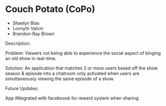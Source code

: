 # Couch Potato (CoPo)
- Shaelyn Blas
- Lovnyth Valcin
- Brandon-Ray Brown

Description:

Problem: Viewers not being able to experience the social aspect of binging an old show in real-time.

Solution: An application that matches 2 or more users based off the show season & episode into a chatroom only activated when users are simultaneously viewing the same episode of a show.


Future Updates:

App iNtegrated with faceboook for reward system when sharing.